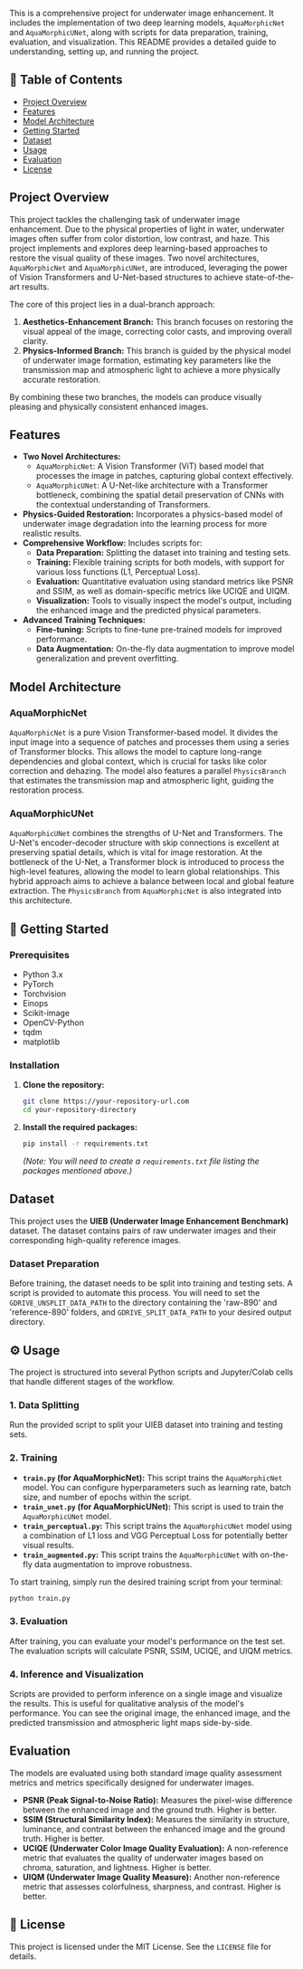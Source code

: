 This is a comprehensive project for underwater image enhancement. It includes the implementation of two deep learning models, `AquaMorphicNet` and `AquaMorphicUNet`, along with scripts for data preparation, training, evaluation, and visualization. This README provides a detailed guide to understanding, setting up, and running the project.

## 📖 Table of Contents
* [ Project Overview](#-project-overview)
* [ Features](#-features)
* [Model Architecture](#-model-architecture)
* [ Getting Started](#-getting-started)
* [ Dataset](#-dataset)
* [Usage](#️-usage)
* [Evaluation](#-evaluation)
* [License](#-license)

## Project Overview

This project tackles the challenging task of underwater image enhancement. Due to the physical properties of light in water, underwater images often suffer from color distortion, low contrast, and haze. This project implements and explores deep learning-based approaches to restore the visual quality of these images. Two novel architectures, `AquaMorphicNet` and `AquaMorphicUNet`, are introduced, leveraging the power of Vision Transformers and U-Net-based structures to achieve state-of-the-art results.

The core of this project lies in a dual-branch approach:
1.  **Aesthetics-Enhancement Branch:** This branch focuses on restoring the visual appeal of the image, correcting color casts, and improving overall clarity.
2.  **Physics-Informed Branch:** This branch is guided by the physical model of underwater image formation, estimating key parameters like the transmission map and atmospheric light to achieve a more physically accurate restoration.

By combining these two branches, the models can produce visually pleasing and physically consistent enhanced images.

## Features

*   **Two Novel Architectures:**
    *   `AquaMorphicNet`: A Vision Transformer (ViT) based model that processes the image in patches, capturing global context effectively.
    *   `AquaMorphicUNet`: A U-Net-like architecture with a Transformer bottleneck, combining the spatial detail preservation of CNNs with the contextual understanding of Transformers.
*   **Physics-Guided Restoration:** Incorporates a physics-based model of underwater image degradation into the learning process for more realistic results.
*   **Comprehensive Workflow:** Includes scripts for:
    *   **Data Preparation:** Splitting the dataset into training and testing sets.
    *   **Training:** Flexible training scripts for both models, with support for various loss functions (L1, Perceptual Loss).
    *   **Evaluation:** Quantitative evaluation using standard metrics like PSNR and SSIM, as well as domain-specific metrics like UCIQE and UIQM.
    *   **Visualization:** Tools to visually inspect the model's output, including the enhanced image and the predicted physical parameters.
*   **Advanced Training Techniques:**
    *   **Fine-tuning:** Scripts to fine-tune pre-trained models for improved performance.
    *   **Data Augmentation:** On-the-fly data augmentation to improve model generalization and prevent overfitting.

## Model Architecture

### AquaMorphicNet

`AquaMorphicNet` is a pure Vision Transformer-based model. It divides the input image into a sequence of patches and processes them using a series of Transformer blocks. This allows the model to capture long-range dependencies and global context, which is crucial for tasks like color correction and dehazing. The model also features a parallel `PhysicsBranch` that estimates the transmission map and atmospheric light, guiding the restoration process.

### AquaMorphicUNet

`AquaMorphicUNet` combines the strengths of U-Net and Transformers. The U-Net's encoder-decoder structure with skip connections is excellent at preserving spatial details, which is vital for image restoration. At the bottleneck of the U-Net, a Transformer block is introduced to process the high-level features, allowing the model to learn global relationships. This hybrid approach aims to achieve a balance between local and global feature extraction. The `PhysicsBranch` from `AquaMorphicNet` is also integrated into this architecture.

## 🔧 Getting Started

### Prerequisites

*   Python 3.x
*   PyTorch
*   Torchvision
*   Einops
*   Scikit-image
*   OpenCV-Python
*   tqdm
*   matplotlib

### Installation

1.  **Clone the repository:**
    ```bash
    git clone https://your-repository-url.com
    cd your-repository-directory
    ```

2.  **Install the required packages:**
    ```bash
    pip install -r requirements.txt
    ```
    *(Note: You will need to create a `requirements.txt` file listing the packages mentioned above.)*

## Dataset

This project uses the **UIEB (Underwater Image Enhancement Benchmark)** dataset. The dataset contains pairs of raw underwater images and their corresponding high-quality reference images.

### Dataset Preparation

Before training, the dataset needs to be split into training and testing sets. A script is provided to automate this process. You will need to set the `GDRIVE_UNSPLIT_DATA_PATH` to the directory containing the 'raw-890' and 'reference-890' folders, and `GDRIVE_SPLIT_DATA_PATH` to your desired output directory.

## ⚙️ Usage

The project is structured into several Python scripts and Jupyter/Colab cells that handle different stages of the workflow.

### 1. Data Splitting

Run the provided script to split your UIEB dataset into training and testing sets.

### 2. Training

*   **`train.py` (for AquaMorphicNet):** This script trains the `AquaMorphicNet` model. You can configure hyperparameters such as learning rate, batch size, and number of epochs within the script.
*   **`train_unet.py` (for AquaMorphicUNet):** This script is used to train the `AquaMorphicUNet` model.
*   **`train_perceptual.py`:** This script trains the `AquaMorphicUNet` model using a combination of L1 loss and VGG Perceptual Loss for potentially better visual results.
*   **`train_augmented.py`:** This script trains the `AquaMorphicUNet` with on-the-fly data augmentation to improve robustness.

To start training, simply run the desired training script from your terminal:
```bash
python train.py
```

### 3. Evaluation

After training, you can evaluate your model's performance on the test set. The evaluation scripts will calculate PSNR, SSIM, UCIQE, and UIQM metrics.

### 4. Inference and Visualization

Scripts are provided to perform inference on a single image and visualize the results. This is useful for qualitative analysis of the model's performance. You can see the original image, the enhanced image, and the predicted transmission and atmospheric light maps side-by-side.

## Evaluation

The models are evaluated using both standard image quality assessment metrics and metrics specifically designed for underwater images.

*   **PSNR (Peak Signal-to-Noise Ratio):** Measures the pixel-wise difference between the enhanced image and the ground truth. Higher is better.
*   **SSIM (Structural Similarity Index):** Measures the similarity in structure, luminance, and contrast between the enhanced image and the ground truth. Higher is better.
*   **UCIQE (Underwater Color Image Quality Evaluation):** A non-reference metric that evaluates the quality of underwater images based on chroma, saturation, and lightness. Higher is better.
*   **UIQM (Underwater Image Quality Measure):** Another non-reference metric that assesses colorfulness, sharpness, and contrast. Higher is better.

## 📜 License

This project is licensed under the MIT License. See the `LICENSE` file for details.
